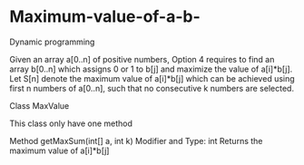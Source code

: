 # Maximum-value-of-a-b-
Dynamic programming

Given an array a[0..n] of positive numbers, 
Option 4 requires to find an array b[0..n] which assigns 0 or 1 to b[j] and maximize the value of a[i]*b[j].  
Let S[n] denote the maximum value of a[i]*b[j] which can be achieved using first n numbers of a[0..n], 
such that no consecutive k numbers are selected. 

Class MaxValue

This class only have one method

Method getMaxSum(int[] a, int k)
Modifier and Type: int
Returns the maximum value of a[i]*b[j]
